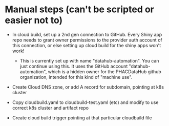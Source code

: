 # Manual steps (can't be scripted or easier not to)

* In cloud build, set up a 2nd gen connection to GitHub. Every Shiny app repo needs to grant owner permissions to the provider auth account of this connection, or else setting up cloud build for the shiny apps won't work!
  * This is currently set up with name "datahub-automation". You can just continue using this. It uses the GitHub account "datahub-automation", which is a hidden owner for the PHACDataHub github organization, intended for this kind of "machine use".

* Create Cloud DNS zone, or add A record for subdomain, pointing at k8s cluster
* Copy cloudbuild.yaml to cloudbuild-test.yaml (etc) and modify to use correct k8s cluster and artifact repo
* Create cloud build trigger pointing at that particular cloudbuild file

